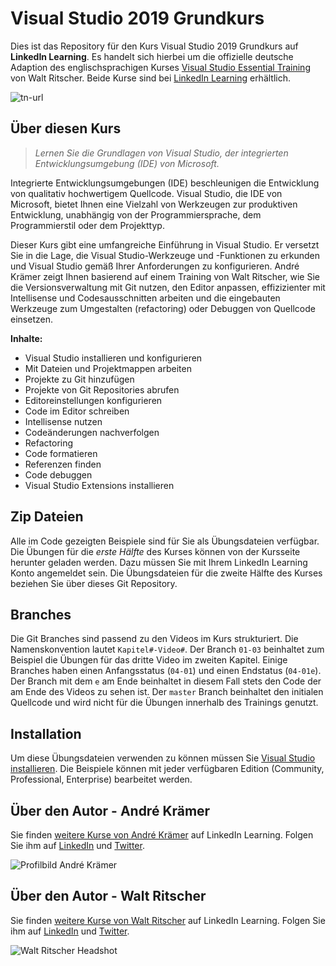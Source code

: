 # Visual Studio 2019 Grundkurs

Dies ist das Repository für den Kurs Visual Studio 2019 Grundkurs auf **LinkedIn Learning**. Es handelt sich hierbei um die offizielle deutsche Adaption des englischsprachigen Kurses [Visual Studio Essential Training](https://www.linkedin.com/learning/visual-studio-2019-essential-training/working-with-source-control-in-visual-studio) von Walt Ritscher. Beide Kurse sind bei [LinkedIn Learning](https://linkedin.com/learning) erhältlich.

![tn-url]

## Über diesen Kurs
> _Lernen Sie die Grundlagen von Visual Studio, der integrierten Entwicklungsumgebung (IDE) von Microsoft._

Integrierte Entwicklungsumgebungen (IDE) beschleunigen die Entwicklung von qualitativ hochwertigem Quellcode. Visual Studio, die IDE von Microsoft, bietet Ihnen eine Vielzahl von Werkzeugen zur produktiven Entwicklung, unabhängig von der Programmiersprache, dem Programmierstil oder dem Projekttyp.

Dieser Kurs gibt eine umfangreiche Einführung in Visual Studio. Er versetzt Sie in die Lage, die Visual Studio-Werkzeuge und -Funktionen zu erkunden und Visual Studio gemäß Ihrer Anforderungen zu konfigurieren. André Krämer zeigt Ihnen basierend auf einem Training von Walt Ritscher, wie Sie die Versionsverwaltung mit Git nutzen, den Editor anpassen, effizizienter mit Intellisense und Codesausschnitten arbeiten und die eingebauten Werkzeuge zum Umgestalten (refactoring) oder Debuggen von Quellcode einsetzen.

**Inhalte:**
*	Visual Studio installieren und konfigurieren
* Mit Dateien und Projektmappen arbeiten
* Projekte zu Git hinzufügen
* Projekte von Git Repositories abrufen
* Editoreinstellungen konfigurieren
* Code im Editor schreiben
* Intellisense nutzen
* Codeänderungen nachverfolgen
* Refactoring
* Code formatieren
* Referenzen finden
* Code debuggen
* Visual Studio Extensions installieren


## Zip Dateien
Alle im Code gezeigten Beispiele sind für Sie als Übungsdateien verfügbar. Die Übungen für die *erste Hälfte* des Kurses können
von der Kursseite herunter geladen werden. Dazu müssen Sie mit Ihrem LinkedIn Learning Konto angemeldet sein. Die Übungsdateien
für die zweite Hälfte des Kurses beziehen Sie über dieses Git Repository.

## Branches
Die Git Branches sind passend zu den Videos im Kurs strukturiert. Die Namenskonvention lautet `Kapitel#-Video#`. Der Branch `01-03` beinhaltet zum Beispiel die Übungen für das dritte Video im zweiten Kapitel. Einige Branches haben einen Anfangsstatus (`04-01`) und einen Endstatus (`04-01e`). Der Branch mit dem `e` am Ende beinhaltet in diesem Fall stets den Code der am Ende des Videos zu sehen ist.
Der `master` Branch beinhaltet den initialen Quellcode und wird nicht für die Übungen innerhalb des Trainings genutzt.

## Installation
Um diese Übungsdateien verwenden zu können müssen Sie  [Visual Studio installieren](https://visualstudio.microsoft.com/). Die Beispiele können mit jeder verfügbaren Edition (Community, Professional, Enterprise) bearbeitet werden.

## Über den Autor - André Krämer
Sie finden [weitere Kurse von André Krämer](https://www.linkedin.com/learning/instructors/andre-kramer) auf LinkedIn Learning. Folgen Sie ihm auf [LinkedIn](https://www.linkedin.com/in/andrekraemer?trk=lil_instructor) und [Twitter](https://twitter.com/codemurai). 


![Profilbild André Krämer](https://cdn.lynda.com/authors/2324878_200x200_thumb.jpg)

## Über den Autor - Walt Ritscher
Sie finden [weitere Kurse von Walt Ritscher](https://www.linkedin.com/learning/instructors/walt-ritscher) auf LinkedIn Learning.  Folgen Sie ihm auf [LinkedIn](https://www.linkedin.com/in/waltritscher/?trk=lil_course) und [Twitter](https://twitter.com/waltritscher). 


![Walt Ritscher Headshot](https://38ydkq.dm.files.1drv.com/y4moADNYVNnmGDQCVwkufdGJmbpNZ-ym19j09TtRSOJpMSRFbMVFrRsM7DNZ5DRAY6tb1zsk_Df8ESybhbWypqCa8DXTuGbo4oAYE36t27l2LRgiGL42VVKEksULNm076nZQRfaL_Ew2cDw0V8IwcoztB46_RSn6biJd33elOHTDlDC6jy5kdTc7P8HW_F6TdSb?width=461&height=461&cropmode=none)

[tn-url]: https://cdn.lynda.com/course/2257434/2257434-1591098467089-16x9.jpg

